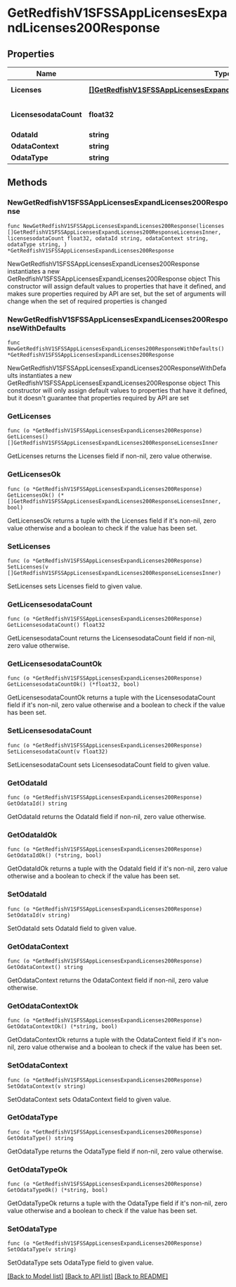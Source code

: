 # GetRedfishV1SFSSAppLicensesExpandLicenses200Response

## Properties

Name | Type | Description | Notes
------------ | ------------- | ------------- | -------------
**Licenses** | [**[]GetRedfishV1SFSSAppLicensesExpandLicenses200ResponseLicensesInner**](GetRedfishV1SFSSAppLicensesExpandLicenses200ResponseLicensesInner.md) | A set of licenses | 
**LicensesodataCount** | **float32** | Number of licenses installed | 
**OdataId** | **string** |  | 
**OdataContext** | **string** |  | 
**OdataType** | **string** |  | 

## Methods

### NewGetRedfishV1SFSSAppLicensesExpandLicenses200Response

`func NewGetRedfishV1SFSSAppLicensesExpandLicenses200Response(licenses []GetRedfishV1SFSSAppLicensesExpandLicenses200ResponseLicensesInner, licensesodataCount float32, odataId string, odataContext string, odataType string, ) *GetRedfishV1SFSSAppLicensesExpandLicenses200Response`

NewGetRedfishV1SFSSAppLicensesExpandLicenses200Response instantiates a new GetRedfishV1SFSSAppLicensesExpandLicenses200Response object
This constructor will assign default values to properties that have it defined,
and makes sure properties required by API are set, but the set of arguments
will change when the set of required properties is changed

### NewGetRedfishV1SFSSAppLicensesExpandLicenses200ResponseWithDefaults

`func NewGetRedfishV1SFSSAppLicensesExpandLicenses200ResponseWithDefaults() *GetRedfishV1SFSSAppLicensesExpandLicenses200Response`

NewGetRedfishV1SFSSAppLicensesExpandLicenses200ResponseWithDefaults instantiates a new GetRedfishV1SFSSAppLicensesExpandLicenses200Response object
This constructor will only assign default values to properties that have it defined,
but it doesn't guarantee that properties required by API are set

### GetLicenses

`func (o *GetRedfishV1SFSSAppLicensesExpandLicenses200Response) GetLicenses() []GetRedfishV1SFSSAppLicensesExpandLicenses200ResponseLicensesInner`

GetLicenses returns the Licenses field if non-nil, zero value otherwise.

### GetLicensesOk

`func (o *GetRedfishV1SFSSAppLicensesExpandLicenses200Response) GetLicensesOk() (*[]GetRedfishV1SFSSAppLicensesExpandLicenses200ResponseLicensesInner, bool)`

GetLicensesOk returns a tuple with the Licenses field if it's non-nil, zero value otherwise
and a boolean to check if the value has been set.

### SetLicenses

`func (o *GetRedfishV1SFSSAppLicensesExpandLicenses200Response) SetLicenses(v []GetRedfishV1SFSSAppLicensesExpandLicenses200ResponseLicensesInner)`

SetLicenses sets Licenses field to given value.


### GetLicensesodataCount

`func (o *GetRedfishV1SFSSAppLicensesExpandLicenses200Response) GetLicensesodataCount() float32`

GetLicensesodataCount returns the LicensesodataCount field if non-nil, zero value otherwise.

### GetLicensesodataCountOk

`func (o *GetRedfishV1SFSSAppLicensesExpandLicenses200Response) GetLicensesodataCountOk() (*float32, bool)`

GetLicensesodataCountOk returns a tuple with the LicensesodataCount field if it's non-nil, zero value otherwise
and a boolean to check if the value has been set.

### SetLicensesodataCount

`func (o *GetRedfishV1SFSSAppLicensesExpandLicenses200Response) SetLicensesodataCount(v float32)`

SetLicensesodataCount sets LicensesodataCount field to given value.


### GetOdataId

`func (o *GetRedfishV1SFSSAppLicensesExpandLicenses200Response) GetOdataId() string`

GetOdataId returns the OdataId field if non-nil, zero value otherwise.

### GetOdataIdOk

`func (o *GetRedfishV1SFSSAppLicensesExpandLicenses200Response) GetOdataIdOk() (*string, bool)`

GetOdataIdOk returns a tuple with the OdataId field if it's non-nil, zero value otherwise
and a boolean to check if the value has been set.

### SetOdataId

`func (o *GetRedfishV1SFSSAppLicensesExpandLicenses200Response) SetOdataId(v string)`

SetOdataId sets OdataId field to given value.


### GetOdataContext

`func (o *GetRedfishV1SFSSAppLicensesExpandLicenses200Response) GetOdataContext() string`

GetOdataContext returns the OdataContext field if non-nil, zero value otherwise.

### GetOdataContextOk

`func (o *GetRedfishV1SFSSAppLicensesExpandLicenses200Response) GetOdataContextOk() (*string, bool)`

GetOdataContextOk returns a tuple with the OdataContext field if it's non-nil, zero value otherwise
and a boolean to check if the value has been set.

### SetOdataContext

`func (o *GetRedfishV1SFSSAppLicensesExpandLicenses200Response) SetOdataContext(v string)`

SetOdataContext sets OdataContext field to given value.


### GetOdataType

`func (o *GetRedfishV1SFSSAppLicensesExpandLicenses200Response) GetOdataType() string`

GetOdataType returns the OdataType field if non-nil, zero value otherwise.

### GetOdataTypeOk

`func (o *GetRedfishV1SFSSAppLicensesExpandLicenses200Response) GetOdataTypeOk() (*string, bool)`

GetOdataTypeOk returns a tuple with the OdataType field if it's non-nil, zero value otherwise
and a boolean to check if the value has been set.

### SetOdataType

`func (o *GetRedfishV1SFSSAppLicensesExpandLicenses200Response) SetOdataType(v string)`

SetOdataType sets OdataType field to given value.



[[Back to Model list]](../README.md#documentation-for-models) [[Back to API list]](../README.md#documentation-for-api-endpoints) [[Back to README]](../README.md)


